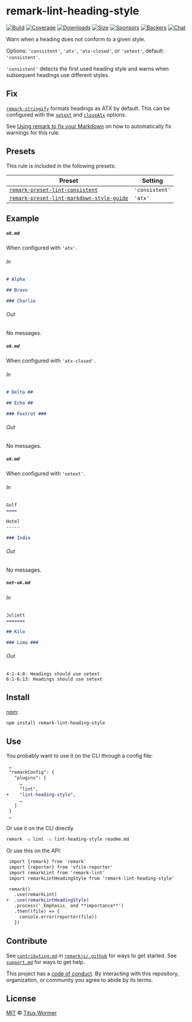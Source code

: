 <!--This file is generated-->

# remark-lint-heading-style

[![Build][build-badge]][build]
[![Coverage][coverage-badge]][coverage]
[![Downloads][downloads-badge]][downloads]
[![Size][size-badge]][size]
[![Sponsors][sponsors-badge]][collective]
[![Backers][backers-badge]][collective]
[![Chat][chat-badge]][chat]

Warn when a heading does not conform to a given style.

Options: `'consistent'`, `'atx'`, `'atx-closed'`, or `'setext'`,
default: `'consistent'`.

`'consistent'` detects the first used heading style and warns when
subsequent headings use different styles.

## Fix

[`remark-stringify`](https://github.com/remarkjs/remark/tree/HEAD/packages/remark-stringify)
formats headings as ATX by default.
This can be configured with the
[`setext`](https://github.com/remarkjs/remark/tree/HEAD/packages/remark-stringify#optionssetext)
and
[`closeAtx`](https://github.com/remarkjs/remark/tree/HEAD/packages/remark-stringify#optionscloseatx)
options.

See [Using remark to fix your Markdown](https://github.com/remarkjs/remark-lint#using-remark-to-fix-your-markdown)
on how to automatically fix warnings for this rule.

## Presets

This rule is included in the following presets:

| Preset | Setting |
| - | - |
| [`remark-preset-lint-consistent`](https://github.com/remarkjs/remark-lint/tree/main/packages/remark-preset-lint-consistent) | `'consistent'` |
| [`remark-preset-lint-markdown-style-guide`](https://github.com/remarkjs/remark-lint/tree/main/packages/remark-preset-lint-markdown-style-guide) | `'atx'` |

## Example

##### `ok.md`

When configured with `'atx'`.

###### In

```markdown
# Alpha

## Bravo

### Charlie
```

###### Out

No messages.

##### `ok.md`

When configured with `'atx-closed'`.

###### In

```markdown
# Delta ##

## Echo ##

### Foxtrot ###
```

###### Out

No messages.

##### `ok.md`

When configured with `'setext'`.

###### In

```markdown
Golf
====

Hotel
-----

### India
```

###### Out

No messages.

##### `not-ok.md`

###### In

```markdown
Juliett
=======

## Kilo

### Lima ###
```

###### Out

```text
4:1-4:8: Headings should use setext
6:1-6:13: Headings should use setext
```

## Install

[npm][]:

```sh
npm install remark-lint-heading-style
```

## Use

You probably want to use it on the CLI through a config file:

```diff
 …
 "remarkConfig": {
   "plugins": [
     …
     "lint",
+    "lint-heading-style",
     …
   ]
 }
 …
```

Or use it on the CLI directly

```sh
remark -u lint -u lint-heading-style readme.md
```

Or use this on the API:

```diff
 import {remark} from 'remark'
 import {reporter} from 'vfile-reporter'
 import remarkLint from 'remark-lint'
 import remarkLintHeadingStyle from 'remark-lint-heading-style'

 remark()
   .use(remarkLint)
+  .use(remarkLintHeadingStyle)
   .process('_Emphasis_ and **importance**')
   .then((file) => {
     console.error(reporter(file))
   })
```

## Contribute

See [`contributing.md`][contributing] in [`remarkjs/.github`][health] for ways
to get started.
See [`support.md`][support] for ways to get help.

This project has a [code of conduct][coc].
By interacting with this repository, organization, or community you agree to
abide by its terms.

## License

[MIT][license] © [Titus Wormer][author]

[build-badge]: https://github.com/remarkjs/remark-lint/workflows/main/badge.svg

[build]: https://github.com/remarkjs/remark-lint/actions

[coverage-badge]: https://img.shields.io/codecov/c/github/remarkjs/remark-lint.svg

[coverage]: https://codecov.io/github/remarkjs/remark-lint

[downloads-badge]: https://img.shields.io/npm/dm/remark-lint-heading-style.svg

[downloads]: https://www.npmjs.com/package/remark-lint-heading-style

[size-badge]: https://img.shields.io/bundlephobia/minzip/remark-lint-heading-style.svg

[size]: https://bundlephobia.com/result?p=remark-lint-heading-style

[sponsors-badge]: https://opencollective.com/unified/sponsors/badge.svg

[backers-badge]: https://opencollective.com/unified/backers/badge.svg

[collective]: https://opencollective.com/unified

[chat-badge]: https://img.shields.io/badge/chat-discussions-success.svg

[chat]: https://github.com/remarkjs/remark/discussions

[npm]: https://docs.npmjs.com/cli/install

[health]: https://github.com/remarkjs/.github

[contributing]: https://github.com/remarkjs/.github/blob/HEAD/contributing.md

[support]: https://github.com/remarkjs/.github/blob/HEAD/support.md

[coc]: https://github.com/remarkjs/.github/blob/HEAD/code-of-conduct.md

[license]: https://github.com/remarkjs/remark-lint/blob/main/license

[author]: https://wooorm.com
